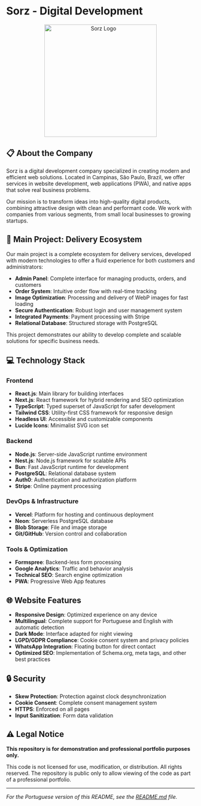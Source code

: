 # Sorz - Digital Development

<p align="center">
  <img src="https://d7hd88ngyqaw6jtz.public.blob.vercel-storage.com/logo.webp" alt="Sorz Logo" width="300" />
</p>

## 📋 About the Company

Sorz is a digital development company specialized in creating modern and efficient web solutions. Located in Campinas, São Paulo, Brazil, we offer services in website development, web applications (PWA), and native apps that solve real business problems.

Our mission is to transform ideas into high-quality digital products, combining attractive design with clean and performant code. We work with companies from various segments, from small local businesses to growing startups.

## 🚀 Main Project: Delivery Ecosystem

Our main project is a complete ecosystem for delivery services, developed with modern technologies to offer a fluid experience for both customers and administrators:

- **Admin Panel**: Complete interface for managing products, orders, and customers
- **Order System**: Intuitive order flow with real-time tracking
- **Image Optimization**: Processing and delivery of WebP images for fast loading
- **Secure Authentication**: Robust login and user management system
- **Integrated Payments**: Payment processing with Stripe
- **Relational Database**: Structured storage with PostgreSQL

This project demonstrates our ability to develop complete and scalable solutions for specific business needs.

## 💻 Technology Stack

### Frontend
- **React.js**: Main library for building interfaces
- **Next.js**: React framework for hybrid rendering and SEO optimization
- **TypeScript**: Typed superset of JavaScript for safer development
- **Tailwind CSS**: Utility-first CSS framework for responsive design
- **Headless UI**: Accessible and customizable components
- **Lucide Icons**: Minimalist SVG icon set

### Backend
- **Node.js**: Server-side JavaScript runtime environment
- **Nest.js**: Node.js framework for scalable APIs
- **Bun**: Fast JavaScript runtime for development
- **PostgreSQL**: Relational database system
- **Auth0**: Authentication and authorization platform
- **Stripe**: Online payment processing

### DevOps & Infrastructure
- **Vercel**: Platform for hosting and continuous deployment
- **Neon**: Serverless PostgreSQL database
- **Blob Storage**: File and image storage
- **Git/GitHub**: Version control and collaboration

### Tools & Optimization
- **Formspree**: Backend-less form processing
- **Google Analytics**: Traffic and behavior analysis
- **Technical SEO**: Search engine optimization
- **PWA**: Progressive Web App features

## 🌐 Website Features

- **Responsive Design**: Optimized experience on any device
- **Multilingual**: Complete support for Portuguese and English with automatic detection
- **Dark Mode**: Interface adapted for night viewing
- **LGPD/GDPR Compliance**: Cookie consent system and privacy policies
- **WhatsApp Integration**: Floating button for direct contact
- **Optimized SEO**: Implementation of Schema.org, meta tags, and other best practices

## 🔒 Security

- **Skew Protection**: Protection against clock desynchronization
- **Cookie Consent**: Complete consent management system
- **HTTPS**: Enforced on all pages
- **Input Sanitization**: Form data validation

## ⚠️ Legal Notice

**This repository is for demonstration and professional portfolio purposes only.**

This code is not licensed for use, modification, or distribution. All rights reserved.
The repository is public only to allow viewing of the code as part of a professional portfolio.

---

*For the Portuguese version of this README, see the [README.md](README.md) file.*
